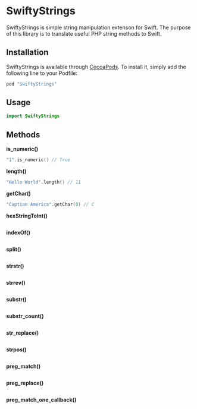 SwiftyStrings
============

SwiftyStrings is simple string manipulation extenson for Swift. The purpose of this library is to translate useful PHP string methods to Swift.

## Installation

SwiftyStrings is available through [CocoaPods](http://cocoapods.org). To install
it, simply add the following line to your Podfile:

```ruby
pod "SwiftyStrings"
```

## Usage

```swift
import SwiftyStrings
```

## Methods

**is_numeric()**
```swift
"1".is_numeric() // True
```
**length()**
```swift
"Hello World".length() // 11
```

**getChar()**
```swift
"Captian America".getChar(0) // C
```

**hexStringToInt()**
```swift

```

**indexOf()**
```swift

```

**split()**
```swift

```

**strstr()**
```swift

```

**strrev()**
```swift

```

**substr()**
```swift

```

**substr_count()**
```swift

```

**str_replace()**
```swift

```

**strpos()**
```swift

```

**preg_match()**
```swift

```

**preg_replace()**
```swift

```

**preg_match_one_callback()**
```swift

```
